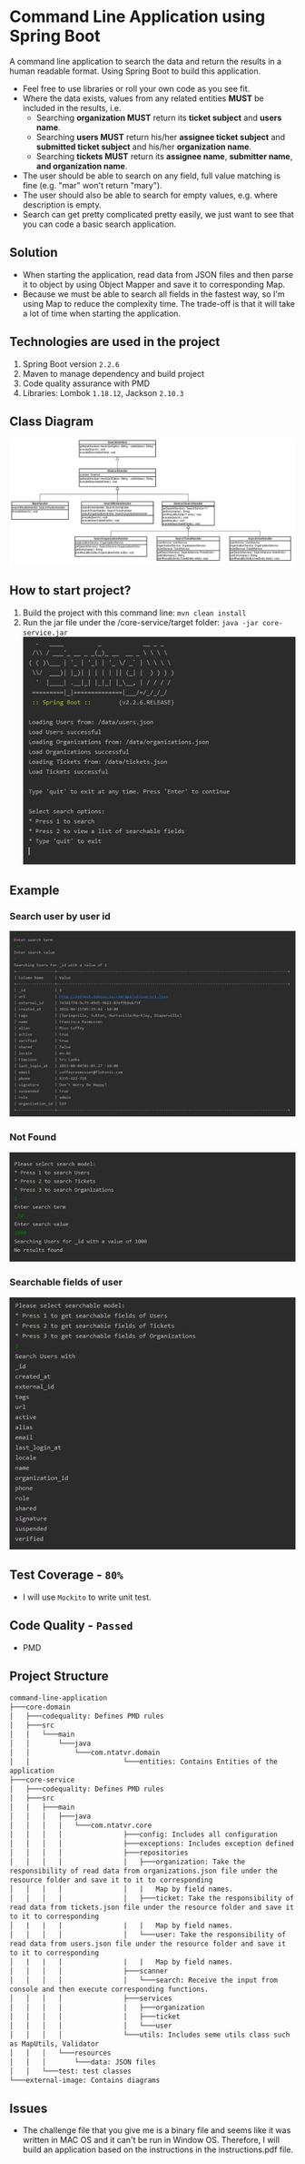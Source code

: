 # Command Line Application using Spring Boot
A command line application to search the data and return the results in a human readable format. Using Spring Boot to build this application.
* Feel free to use libraries or roll your own code as you see fit.
* Where the data exists, values from any related entities **MUST** be included in the results, i.e.
  * Searching **organization MUST** return its **ticket subject** and **users name**.
  * Searching **users MUST** return his/her **assignee ticket subject** and **submitted ticket subject** and his/her
  **organization name**.
  * Searching **tickets MUST** return its **assignee name**, **submitter name**, **and organization name**.
* The user should be able to search on any field, full value matching is fine (e.g. "mar" won't return "mary").
* The user should also be able to search for empty values, e.g. where description is empty.
* Search can get pretty complicated pretty easily, we just want to see that you can code a basic search application.

## Solution
- When starting the application, read data from JSON files and then parse it to object by using Object Mapper and save it to corresponding Map.
- Because we must be able to search all fields in the fastest way, so I'm using Map to reduce the complexity time. The trade-off is that it will take a lot of time when starting the application.

## Technologies are used in the project
1. Spring Boot version ``2.2.6``
2. Maven to manage dependency and build project
3. Code quality assurance with PMD
4. Libraries: Lombok ``1.18.12``, Jackson ``2.10.3``

## Class Diagram
![](external-image/class-diagram.jpg)

## How to start project?
1. Build the project with this command line: ```mvn clean install```
2. Run the jar file under the /core-service/target folder: ```java -jar core-service.jar```
![](external-image/start.jpg)

## Example
### Search user by user id
![](external-image/search-user-by-id.jpg)

### Not Found
![](external-image/not-found.jpg)

### Searchable fields of user
![](external-image/searchable-fields.jpg)

## Test Coverage - ``80%``
- I will use ``Mockito`` to write unit test.

## Code Quality - ``Passed``
- PMD

## Project Structure
```
command-line-application
├───core-domain
│   ├───codequality: Defines PMD rules
│   ├───src
│   │   └───main
│   │       └───java
│   │           └───com.ntatvr.domain
│   │                       └───entities: Contains Entities of the application
├───core-service
│   ├───codequality: Defines PMD rules
│   ├───src
│   │   ├───main
│   │   │   ├───java
│   │   │   │   └───com.ntatvr.core
│   │   │   │               ├───config: Includes all configuration
│   │   │   │               ├───exceptions: Includes exception defined
│   │   │   │               ├───repositories
│   │   │   │               │   ├───organization: Take the responsibility of read data from organizations.json file under the resource folder and save it to it to corresponding
│   │   │   │               │   |   Map by field names.
│   │   │   │               │   ├───ticket: Take the responsibility of read data from tickets.json file under the resource folder and save it to it to corresponding 
│   |   |   |               |   |   Map by field names.
│   │   │   │               │   └───user: Take the responsibility of read data from users.json file under the resource folder and save it to it to corresponding 
│   |   |   |               |   |   Map by field names.
│   │   │   │               ├───scanner
│   │   │   │               │   └───search: Receive the input from console and then execute corresponding functions.
│   │   │   │               ├───services
│   │   │   │               │   ├───organization
│   │   │   │               │   ├───ticket
│   │   │   │               │   └───user
│   │   │   │               └───utils: Includes seme utils class such as MapUtils, Validator
│   │   │   └───resources
│   │   │       └───data: JSON files
│   │   └───test: test classes
└───external-image: Contains diagrams
```

## Issues
- The challenge file that you give me is a binary file and seems like it was written in MAC OS and it can't be run in
 Window OS. Therefore, I will build an application based on the instructions in the instructions.pdf file.
